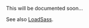 This will be documented soon...

See also [LoadSass](https://gitlab.com/nette-extensions/loadsass).
